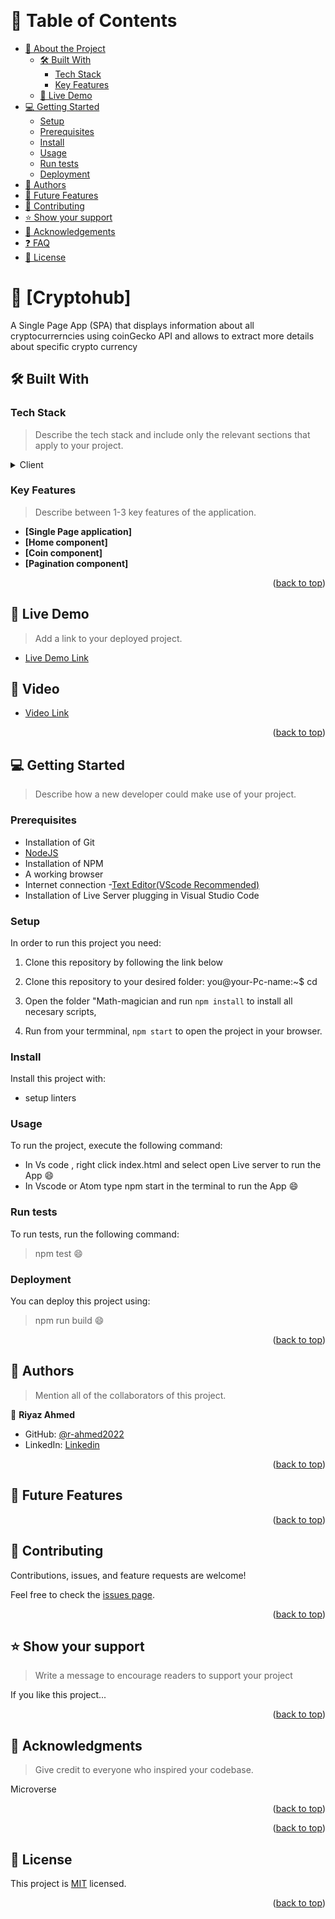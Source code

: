 <a name="readme-top"></a>

<!--
HOW TO USE:
This is an example of how you may give instructions on setting up your project locally.

Modify this file to match your project and remove sections that don't apply.

REQUIRED SECTIONS:
- Table of Contents
- About the Project
  - Built With
  - Live Demo
- Getting Started
- Authors
- Future Features
- Contributing
- Show your support
- Acknowledgements
- License

After you're finished please remove all the comments and instructions!
-->

<div align="center">

  <br/>

</div>

<!-- TABLE OF CONTENTS -->

# 📗 Table of Contents

- [📖 About the Project](#about-project)
  - [🛠 Built With](#built-with)
    - [Tech Stack](#tech-stack)
    - [Key Features](#key-features)
  - [🚀 Live Demo](#live-demo)
- [💻 Getting Started](#getting-started)
  - [Setup](#setup)
  - [Prerequisites](#prerequisites)
  - [Install](#install)
  - [Usage](#usage)
  - [Run tests](#run-tests)
  - [Deployment](#triangular_flag_on_post-deployment)
- [👥 Authors](#authors)
- [🔭 Future Features](#future-features)
- [🤝 Contributing](#contributing)
- [⭐️ Show your support](#support)
- [🙏 Acknowledgements](#acknowledgements)
- [❓ FAQ](#faq)
- [📝 License](#license)

<!-- PROJECT DESCRIPTION -->

# 📖 [Cryptohub] <a name="about-project"></a>

A Single Page App (SPA) that displays information about all cryptocurrerncies using coinGecko API and allows to extract more details about specific crypto currency

## 🛠 Built With <a name="built-with"></a>

### Tech Stack <a name="tech-stack"></a>

> Describe the tech stack and include only the relevant sections that apply to your project.

<details>
  <summary>Client</summary>
  <ul>
    <li><a href="https://reactjs.org/">React.js</a></li>
  </ul>
</details>


<!-- Features -->

### Key Features <a name="key-features"></a>

> Describe between 1-3 key features of the application.

- **[Single Page application]**
- **[Home component]**
- **[Coin component]**
- **[Pagination component]**

<p align="right">(<a href="#readme-top">back to top</a>)</p>

<!-- LIVE DEMO -->

## 🚀 Live Demo <a name="live-demo"></a>

> Add a link to your deployed project.

- [Live Demo Link](https://r-ahmed2022.github.io/cryptohub/)

## 🚀 Video <a name="live-demo"></a>
- [Video Link](https://www.loom.com/share/f7c3d5269625432da040b2cd0314e3ea)

<p align="right">(<a href="#readme-top">back to top</a>)</p>

<!-- GETTING STARTED -->

## 💻 Getting Started <a name="getting-started"></a>

> Describe how a new developer could make use of your project.

### Prerequisites
- Installation of Git
- [NodeJS](https://nodejs.org/en/docs/)
- Installation of NPM
- A working browser
- Internet connection
-[Text Editor(VScode Recommended)](https://code.visualstudio.com/)
- Installation of Live Server plugging in Visual Studio Code



<!--
Example command:

```sh
 gem install rails
```
 -->

### Setup
In order to run this project you need:
1. Clone this repository by following the link below
[]( https://github.com/r-ahmed2022/cryptohub.git)

2. Clone this repository to your desired folder:
you@your-Pc-name:~$ cd <folder>

3. Open the folder "Math-magician and run `npm install` to install all necesary scripts,
4. Run from your termminal, `npm start` to open the project in your browser.

<!--
Example commands:

```sh
  cd my-folder
  git clone git@github.com:myaccount/my-project.git
```
--->

### Install

Install this project with:
- setup linters

<!--
Example command:

```sh
  cd my-project
  gem install
```
--->

### Usage

To run the project, execute the following command:
- In Vs code , right click index.html and select open Live server to run the App :smile:
- In Vscode or Atom type npm start in the terminal to run the App :smile:

<!--
Example command:

```sh
  rails server
```
--->

### Run tests

To run tests, run the following command:
> npm test :smile:

<!--
Example command:

```sh
  bin/rails test test/models/article_test.rb
```
--->

### Deployment

You can deploy this project using:

> npm run build :smile:
<!--
Example:

```sh

```
 -->

<p align="right">(<a href="#readme-top">back to top</a>)</p>

<!-- AUTHORS -->

## 👥 Authors <a name="authors"></a>

> Mention all of the collaborators of this project.

👤 **Riyaz Ahmed**

- GitHub: [@r-ahmed2022](https://github.com/r-ahmed2022)
- LinkedIn: [Linkedin](https://www.linkedin.com/in/riyaz-ahmed-4216a71a8/)

<p align="right">(<a href="#readme-top">back to top</a>)</p>

<!-- FUTURE FEATURES -->

## 🔭 Future Features <a name="future-features"></a>


<p align="right">(<a href="#readme-top">back to top</a>)</p>

<!-- CONTRIBUTING -->

## 🤝 Contributing <a name="contributing"></a>

Contributions, issues, and feature requests are welcome!

Feel free to check the [issues page](../../issues/).

<p align="right">(<a href="#readme-top">back to top</a>)</p>

<!-- SUPPORT -->

## ⭐️ Show your support <a name="support"></a>

> Write a message to encourage readers to support your project

If you like this project...

<p align="right">(<a href="#readme-top">back to top</a>)</p>

<!-- ACKNOWLEDGEMENTS -->

## 🙏 Acknowledgments <a name="acknowledgements"></a>

> Give credit to everyone who inspired your codebase.

Microverse

<p align="right">(<a href="#readme-top">back to top</a>)</p>

<!-- FAQ (optional) -->

<p align="right">(<a href="#readme-top">back to top</a>)</p>

<!-- LICENSE -->

## 📝 License <a name="license"></a>

This project is [MIT](./License.txt) licensed.

<p align="right">(<a href="#readme-top">back to top</a>)</p>
